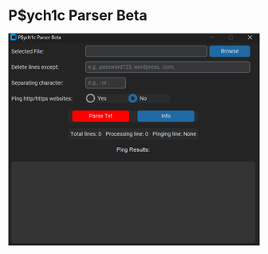 # P$ych1c Parser Beta

![ScreenShot](https://github.com/Psych1cFromBf/P-ych1cParser/blob/main/ParserSS.png?raw=true)
